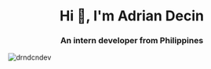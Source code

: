 <h1 align="center">Hi 👋, I'm Adrian Decin</h1>
<h3 align="center">An intern developer from Philippines</h3>

<p align="left"> <img src="https://komarev.com/ghpvc/?username=drndcndev&label=Profile%20views&color=0e75b6&style=flat" alt="drndcndev" /> </p>


